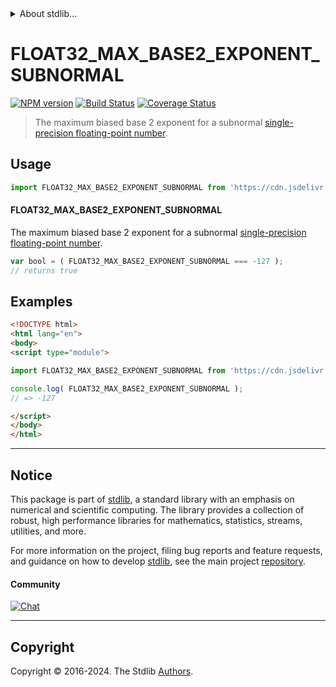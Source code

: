 <!--

@license Apache-2.0

Copyright (c) 2024 The Stdlib Authors.

Licensed under the Apache License, Version 2.0 (the "License");
you may not use this file except in compliance with the License.
You may obtain a copy of the License at

   http://www.apache.org/licenses/LICENSE-2.0

Unless required by applicable law or agreed to in writing, software
distributed under the License is distributed on an "AS IS" BASIS,
WITHOUT WARRANTIES OR CONDITIONS OF ANY KIND, either express or implied.
See the License for the specific language governing permissions and
limitations under the License.

-->


<details>
  <summary>
    About stdlib...
  </summary>
  <p>We believe in a future in which the web is a preferred environment for numerical computation. To help realize this future, we've built stdlib. stdlib is a standard library, with an emphasis on numerical and scientific computation, written in JavaScript (and C) for execution in browsers and in Node.js.</p>
  <p>The library is fully decomposable, being architected in such a way that you can swap out and mix and match APIs and functionality to cater to your exact preferences and use cases.</p>
  <p>When you use stdlib, you can be absolutely certain that you are using the most thorough, rigorous, well-written, studied, documented, tested, measured, and high-quality code out there.</p>
  <p>To join us in bringing numerical computing to the web, get started by checking us out on <a href="https://github.com/stdlib-js/stdlib">GitHub</a>, and please consider <a href="https://opencollective.com/stdlib">financially supporting stdlib</a>. We greatly appreciate your continued support!</p>
</details>

# FLOAT32_MAX_BASE2_EXPONENT_SUBNORMAL

[![NPM version][npm-image]][npm-url] [![Build Status][test-image]][test-url] [![Coverage Status][coverage-image]][coverage-url] <!-- [![dependencies][dependencies-image]][dependencies-url] -->

> The maximum biased base 2 exponent for a subnormal [single-precision floating-point number][ieee754].



<section class="usage">

## Usage

<!-- eslint-disable id-length -->

```javascript
import FLOAT32_MAX_BASE2_EXPONENT_SUBNORMAL from 'https://cdn.jsdelivr.net/gh/stdlib-js/constants-float32-max-base2-exponent-subnormal@esm/index.mjs';
```

#### FLOAT32_MAX_BASE2_EXPONENT_SUBNORMAL

The maximum biased base 2 exponent for a subnormal [single-precision floating-point number][ieee754].

<!-- eslint-disable id-length -->

```javascript
var bool = ( FLOAT32_MAX_BASE2_EXPONENT_SUBNORMAL === -127 );
// returns true
```

</section>

<!-- /.usage -->

<section class="examples">

## Examples

<!-- eslint no-undef: "error" -->

<!-- eslint-disable id-length -->

```html
<!DOCTYPE html>
<html lang="en">
<body>
<script type="module">

import FLOAT32_MAX_BASE2_EXPONENT_SUBNORMAL from 'https://cdn.jsdelivr.net/gh/stdlib-js/constants-float32-max-base2-exponent-subnormal@esm/index.mjs';

console.log( FLOAT32_MAX_BASE2_EXPONENT_SUBNORMAL );
// => -127

</script>
</body>
</html>
```

</section>

<!-- /.examples -->

<!-- C interface documentation. -->



<!-- Section for related `stdlib` packages. Do not manually edit this section, as it is automatically populated. -->

<section class="related">

</section>

<!-- /.related -->

<!-- Section for all links. Make sure to keep an empty line after the `section` element and another before the `/section` close. -->


<section class="main-repo" >

* * *

## Notice

This package is part of [stdlib][stdlib], a standard library with an emphasis on numerical and scientific computing. The library provides a collection of robust, high performance libraries for mathematics, statistics, streams, utilities, and more.

For more information on the project, filing bug reports and feature requests, and guidance on how to develop [stdlib][stdlib], see the main project [repository][stdlib].

#### Community

[![Chat][chat-image]][chat-url]

---

## Copyright

Copyright &copy; 2016-2024. The Stdlib [Authors][stdlib-authors].

</section>

<!-- /.stdlib -->

<!-- Section for all links. Make sure to keep an empty line after the `section` element and another before the `/section` close. -->

<section class="links">

[npm-image]: http://img.shields.io/npm/v/@stdlib/constants-float32-max-base2-exponent-subnormal.svg
[npm-url]: https://npmjs.org/package/@stdlib/constants-float32-max-base2-exponent-subnormal

[test-image]: https://github.com/stdlib-js/constants-float32-max-base2-exponent-subnormal/actions/workflows/test.yml/badge.svg?branch=main
[test-url]: https://github.com/stdlib-js/constants-float32-max-base2-exponent-subnormal/actions/workflows/test.yml?query=branch:main

[coverage-image]: https://img.shields.io/codecov/c/github/stdlib-js/constants-float32-max-base2-exponent-subnormal/main.svg
[coverage-url]: https://codecov.io/github/stdlib-js/constants-float32-max-base2-exponent-subnormal?branch=main

<!--

[dependencies-image]: https://img.shields.io/david/stdlib-js/constants-float32-max-base2-exponent-subnormal.svg
[dependencies-url]: https://david-dm.org/stdlib-js/constants-float32-max-base2-exponent-subnormal/main

-->

[chat-image]: https://img.shields.io/gitter/room/stdlib-js/stdlib.svg
[chat-url]: https://app.gitter.im/#/room/#stdlib-js_stdlib:gitter.im

[stdlib]: https://github.com/stdlib-js/stdlib

[stdlib-authors]: https://github.com/stdlib-js/stdlib/graphs/contributors

[umd]: https://github.com/umdjs/umd
[es-module]: https://developer.mozilla.org/en-US/docs/Web/JavaScript/Guide/Modules

[deno-url]: https://github.com/stdlib-js/constants-float32-max-base2-exponent-subnormal/tree/deno
[deno-readme]: https://github.com/stdlib-js/constants-float32-max-base2-exponent-subnormal/blob/deno/README.md
[umd-url]: https://github.com/stdlib-js/constants-float32-max-base2-exponent-subnormal/tree/umd
[umd-readme]: https://github.com/stdlib-js/constants-float32-max-base2-exponent-subnormal/blob/umd/README.md
[esm-url]: https://github.com/stdlib-js/constants-float32-max-base2-exponent-subnormal/tree/esm
[esm-readme]: https://github.com/stdlib-js/constants-float32-max-base2-exponent-subnormal/blob/esm/README.md
[branches-url]: https://github.com/stdlib-js/constants-float32-max-base2-exponent-subnormal/blob/main/branches.md

[ieee754]: https://en.wikipedia.org/wiki/IEEE_754-1985

<!-- <related-links> -->

<!-- </related-links> -->

</section>

<!-- /.links -->
